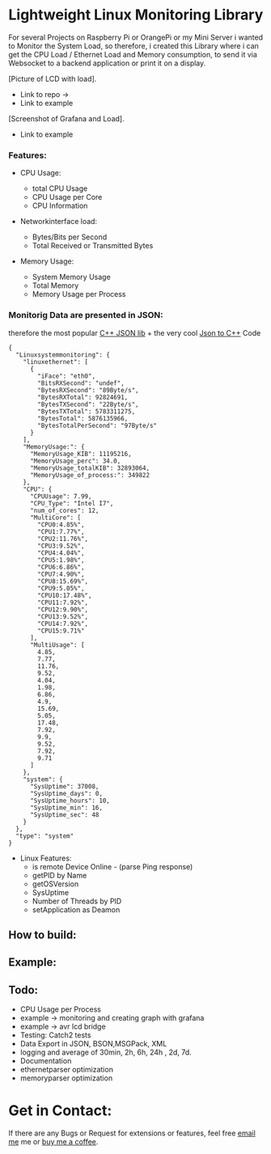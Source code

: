 # Lightweight Linux Monitoring Library
For several Projects on Raspberry Pi or OrangePi or my Mini Server i wanted to Monitor the System Load, so therefore, 
i created this Library where i can get the CPU Load / Ethernet Load and Memory consumption, to send it via Websocket to 
a backend application or print it on a display. 


[Picture of LCD with load].
+ Link to repo -> 
+ Link to example

[Screenshot of Grafana and Load].
+ Link to example


### Features:

* CPU Usage:
  * total CPU Usage
  * CPU Usage per Core
  * CPU Information
    
* Networkinterface load:
  * Bytes/Bits per Second
  * Total Received or Transmitted Bytes

* Memory Usage:
  * System Memory Usage
  * Total Memory
  * Memory Usage per Process
  
### Monitorig Data are presented in JSON: 
therefore the most popular [C++ JSON lib](https://github.com/nlohmann/json) + the very cool [Json to C++](https://app.quicktype.io/) Code 
    
    {
      "Linuxsystemmonitoring": {
        "linuxethernet": [
          {
            "iFace": "eth0",
            "BitsRXSecond": "undef",
            "BytesRXSecond": "89Byte/s",
            "BytesRXTotal": 92824691,
            "BytesTXSecond": "22Byte/s",
            "BytesTXTotal": 5783311275,
            "BytesTotal": 5876135966,
            "BytesTotalPerSecond": "97Byte/s"
          }
        ],
        "MemoryUsage:": {
          "MemoryUsage_KIB": 11195216,
          "MemoryUsage_perc": 34.0,
          "MemoryUsage_totalKIB": 32893064,
          "MemoryUsage_of_process:": 349822
        },
        "CPU": {
          "CPUUsage": 7.99,
          "CPU_Type": "Intel I7",
          "num_of_cores": 12,
          "MultiCore": [
            "CPU0:4.85%",
            "CPU1:7.77%",
            "CPU2:11.76%",
            "CPU3:9.52%",
            "CPU4:4.04%",
            "CPU5:1.98%",
            "CPU6:6.86%",
            "CPU7:4.90%",
            "CPU8:15.69%",
            "CPU9:5.05%",
            "CPU10:17.48%",
            "CPU11:7.92%",
            "CPU12:9.90%",
            "CPU13:9.52%",
            "CPU14:7.92%",
            "CPU15:9.71%"
          ],
          "MultiUsage": [
            4.85,
            7.77,
            11.76,
            9.52,
            4.04,
            1.98,
            6.86,
            4.9,
            15.69,
            5.05,
            17.48,
            7.92,
            9.9,
            9.52,
            7.92,
            9.71
          ]
        },
        "system": {
          "SysUptime": 37008,
          "SysUptime_days": 0,
          "SysUptime_hours": 10,
          "SysUptime_min": 16,
          "SysUptime_sec": 48
        }
      },
      "type": "system"
    }
 
  
  

* Linux Features:
    * is remote Device Online - (parse Ping response)
    * getPID by Name
    * getOSVersion
    * SysUptime
    * Number of Threads by PID 
    * setApplication as Deamon


## How to build:

## Example:

## Todo:
* CPU Usage per Process
* example -> monitoring and creating graph with grafana
* example -> avr lcd bridge
* Testing: Catch2 tests
* Data Export in JSON, BSON,MSGPack, XML
* logging and average of 30min, 2h, 6h, 24h , 2d, 7d. 
* Documentation
* ethernetparser optimization 
* memoryparser optimization

# Get in Contact: 
If there are any Bugs or Request for extensions or features, feel free
[email me](fuxeysolution@gmail.com) me or [buy me a coffee](https://www.paypal.me/fuxeey).



